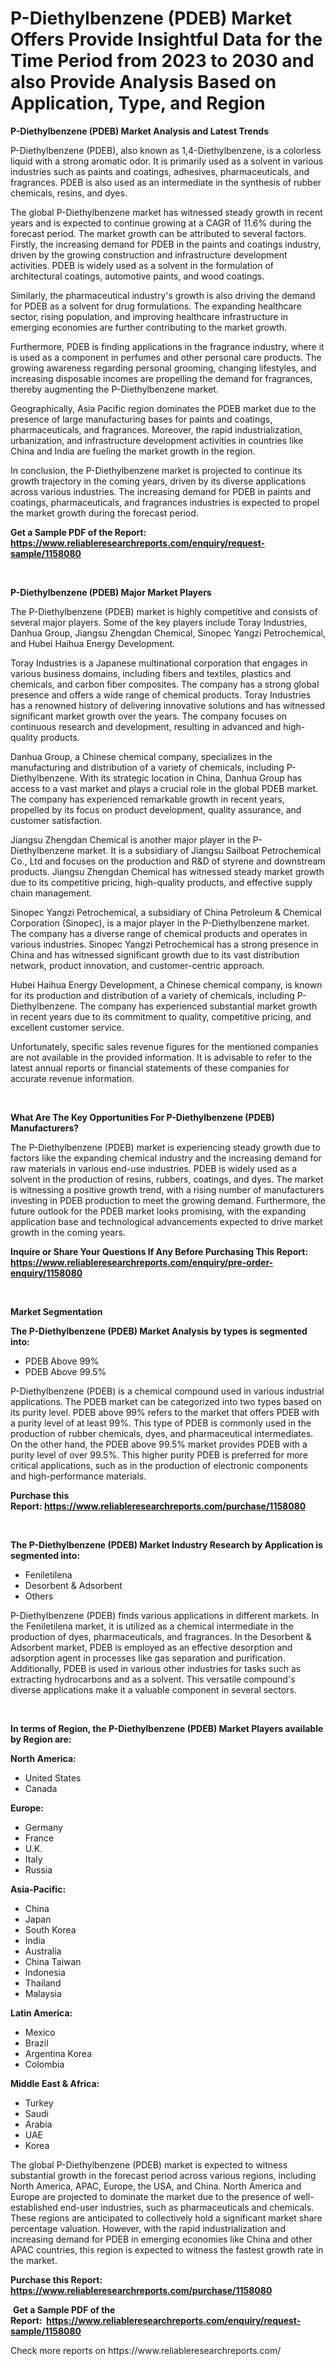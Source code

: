 <p><h1>P-Diethylbenzene (PDEB) Market Offers Provide Insightful Data for the Time Period from 2023 to 2030 and also Provide Analysis Based on Application, Type, and Region</h1></p><p><strong>P-Diethylbenzene (PDEB) Market Analysis and Latest Trends</strong></p>
<p><p>P-Diethylbenzene (PDEB), also known as 1,4-Diethylbenzene, is a colorless liquid with a strong aromatic odor. It is primarily used as a solvent in various industries such as paints and coatings, adhesives, pharmaceuticals, and fragrances. PDEB is also used as an intermediate in the synthesis of rubber chemicals, resins, and dyes.</p><p>The global P-Diethylbenzene market has witnessed steady growth in recent years and is expected to continue growing at a CAGR of 11.6% during the forecast period. The market growth can be attributed to several factors. Firstly, the increasing demand for PDEB in the paints and coatings industry, driven by the growing construction and infrastructure development activities. PDEB is widely used as a solvent in the formulation of architectural coatings, automotive paints, and wood coatings.</p><p>Similarly, the pharmaceutical industry's growth is also driving the demand for PDEB as a solvent for drug formulations. The expanding healthcare sector, rising population, and improving healthcare infrastructure in emerging economies are further contributing to the market growth.</p><p>Furthermore, PDEB is finding applications in the fragrance industry, where it is used as a component in perfumes and other personal care products. The growing awareness regarding personal grooming, changing lifestyles, and increasing disposable incomes are propelling the demand for fragrances, thereby augmenting the P-Diethylbenzene market.</p><p>Geographically, Asia Pacific region dominates the PDEB market due to the presence of large manufacturing bases for paints and coatings, pharmaceuticals, and fragrances. Moreover, the rapid industrialization, urbanization, and infrastructure development activities in countries like China and India are fueling the market growth in the region.</p><p>In conclusion, the P-Diethylbenzene market is projected to continue its growth trajectory in the coming years, driven by its diverse applications across various industries. The increasing demand for PDEB in paints and coatings, pharmaceuticals, and fragrances industries is expected to propel the market growth during the forecast period.</p></p>
<p><strong>Get a Sample PDF of the Report:&nbsp; <a href="https://www.reliableresearchreports.com/enquiry/request-sample/1158080">https://www.reliableresearchreports.com/enquiry/request-sample/1158080</a></strong></p>
<p>&nbsp;</p>
<p><strong>P-Diethylbenzene (PDEB) Major Market Players</strong></p>
<p><p>The P-Diethylbenzene (PDEB) market is highly competitive and consists of several major players. Some of the key players include Toray Industries, Danhua Group, Jiangsu Zhengdan Chemical, Sinopec Yangzi Petrochemical, and Hubei Haihua Energy Development.</p><p>Toray Industries is a Japanese multinational corporation that engages in various business domains, including fibers and textiles, plastics and chemicals, and carbon fiber composites. The company has a strong global presence and offers a wide range of chemical products. Toray Industries has a renowned history of delivering innovative solutions and has witnessed significant market growth over the years. The company focuses on continuous research and development, resulting in advanced and high-quality products.</p><p>Danhua Group, a Chinese chemical company, specializes in the manufacturing and distribution of a variety of chemicals, including P-Diethylbenzene. With its strategic location in China, Danhua Group has access to a vast market and plays a crucial role in the global PDEB market. The company has experienced remarkable growth in recent years, propelled by its focus on product development, quality assurance, and customer satisfaction.</p><p>Jiangsu Zhengdan Chemical is another major player in the P-Diethylbenzene market. It is a subsidiary of Jiangsu Sailboat Petrochemical Co., Ltd and focuses on the production and R&D of styrene and downstream products. Jiangsu Zhengdan Chemical has witnessed steady market growth due to its competitive pricing, high-quality products, and effective supply chain management.</p><p>Sinopec Yangzi Petrochemical, a subsidiary of China Petroleum & Chemical Corporation (Sinopec), is a major player in the P-Diethylbenzene market. The company has a diverse range of chemical products and operates in various industries. Sinopec Yangzi Petrochemical has a strong presence in China and has witnessed significant growth due to its vast distribution network, product innovation, and customer-centric approach.</p><p>Hubei Haihua Energy Development, a Chinese chemical company, is known for its production and distribution of a variety of chemicals, including P-Diethylbenzene. The company has experienced substantial market growth in recent years due to its commitment to quality, competitive pricing, and excellent customer service.</p><p>Unfortunately, specific sales revenue figures for the mentioned companies are not available in the provided information. It is advisable to refer to the latest annual reports or financial statements of these companies for accurate revenue information.</p></p>
<p>&nbsp;</p>
<p><strong>What Are The Key Opportunities For P-Diethylbenzene (PDEB) Manufacturers?</strong></p>
<p><p>The P-Diethylbenzene (PDEB) market is experiencing steady growth due to factors like the expanding chemical industry and the increasing demand for raw materials in various end-use industries. PDEB is widely used as a solvent in the production of resins, rubbers, coatings, and dyes. The market is witnessing a positive growth trend, with a rising number of manufacturers investing in PDEB production to meet the growing demand. Furthermore, the future outlook for the PDEB market looks promising, with the expanding application base and technological advancements expected to drive market growth in the coming years.</p></p>
<p><strong>Inquire or Share Your Questions If Any Before Purchasing This Report: <a href="https://www.reliableresearchreports.com/enquiry/pre-order-enquiry/1158080">https://www.reliableresearchreports.com/enquiry/pre-order-enquiry/1158080</a></strong></p>
<p>&nbsp;</p>
<p><strong>Market Segmentation</strong></p>
<p><strong>The P-Diethylbenzene (PDEB) Market Analysis by types is segmented into:</strong></p>
<p><ul><li>PDEB Above 99%</li><li>PDEB Above 99.5%</li></ul></p>
<p><p>P-Diethylbenzene (PDEB) is a chemical compound used in various industrial applications. The PDEB market can be categorized into two types based on its purity level. PDEB above 99% refers to the market that offers PDEB with a purity level of at least 99%. This type of PDEB is commonly used in the production of rubber chemicals, dyes, and pharmaceutical intermediates. On the other hand, the PDEB above 99.5% market provides PDEB with a purity level of over 99.5%. This higher purity PDEB is preferred for more critical applications, such as in the production of electronic components and high-performance materials.</p></p>
<p><strong>Purchase this Report:&nbsp;<a href="https://www.reliableresearchreports.com/purchase/1158080">https://www.reliableresearchreports.com/purchase/1158080</a></strong></p>
<p>&nbsp;</p>
<p><strong>The P-Diethylbenzene (PDEB) Market Industry Research by Application is segmented into:</strong></p>
<p><ul><li>Feniletilena</li><li>Desorbent & Adsorbent</li><li>Others</li></ul></p>
<p><p>P-Diethylbenzene (PDEB) finds various applications in different markets. In the Feniletilena market, it is utilized as a chemical intermediate in the production of dyes, pharmaceuticals, and fragrances. In the Desorbent & Adsorbent market, PDEB is employed as an effective desorption and adsorption agent in processes like gas separation and purification. Additionally, PDEB is used in various other industries for tasks such as extracting hydrocarbons and as a solvent. This versatile compound's diverse applications make it a valuable component in several sectors.</p></p>
<p>&nbsp;</p>
<p><strong>In terms of Region, the P-Diethylbenzene (PDEB) Market Players available by Region are:</strong></p>
<p>
    <p> <strong> North America: </strong>
        <ul>
            <li>United States</li>
            <li>Canada</li>
        </ul>
        </p> 
    <p> <strong> Europe: </strong>
        <ul>
            <li>Germany</li>
            <li>France</li>
            <li>U.K.</li>
            <li>Italy</li>
            <li>Russia</li>
        </ul>
        </p> 
    <p> <strong> Asia-Pacific: </strong>
        <ul>
            <li>China</li>
            <li>Japan</li>
            <li>South Korea</li>
            <li>India</li>
            <li>Australia</li>
            <li>China Taiwan</li>
            <li>Indonesia</li>
            <li>Thailand</li>
            <li>Malaysia</li>
        </ul>
        </p> 
    <p> <strong> Latin America: </strong>
        <ul>
            <li>Mexico</li>
            <li>Brazil</li>
            <li>Argentina Korea</li>
            <li>Colombia</li>
        </ul>
        </p> 
    <p> <strong> Middle East & Africa: </strong>
        <ul>
            <li>Turkey</li>
            <li>Saudi</li>
            <li>Arabia</li>
            <li>UAE</li>
            <li>Korea</li>
        </ul>
    </p>
    </p>
<p><p>The global P-Diethylbenzene (PDEB) market is expected to witness substantial growth in the forecast period across various regions, including North America, APAC, Europe, the USA, and China. North America and Europe are projected to dominate the market due to the presence of well-established end-user industries, such as pharmaceuticals and chemicals. These regions are anticipated to collectively hold a significant market share percentage valuation. However, with the rapid industrialization and increasing demand for PDEB in emerging economies like China and other APAC countries, this region is expected to witness the fastest growth rate in the market.</p></p>
<p><strong>Purchase this Report: <a href="https://www.reliableresearchreports.com/purchase/1158080">https://www.reliableresearchreports.com/purchase/1158080</a></strong></p>
<p>&nbsp;<strong>Get a Sample PDF of the Report:&nbsp;&nbsp;<a href="https://www.reliableresearchreports.com/enquiry/request-sample/1158080">https://www.reliableresearchreports.com/enquiry/request-sample/1158080</a></strong></p>
<p><strong></strong></p>
<p>Check more reports on https://www.reliableresearchreports.com/</p>